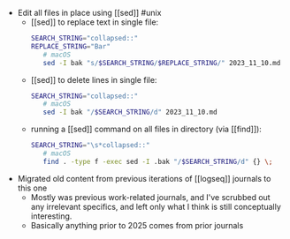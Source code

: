 - Edit all files in place using [[sed]] #unix
	- [[sed]] to replace text in single file:
	  ```sh
	  SEARCH_STRING="collapsed::"
	  REPLACE_STRING="Bar"
	     # macOS
	     sed -I bak "s/$SEARCH_STRING/$REPLACE_STRING/" 2023_11_10.md
	  ```
	- [[sed]] to delete lines in single file:
	  ```sh
	  SEARCH_STRING="collapsed::"
	     # macOS
	     sed -I bak "/$SEARCH_STRING/d" 2023_11_10.md
	  ```
	- running a [[sed]] command on all files in directory (via [[find]]):
	  ```sh
	  SEARCH_STRING="\s*collapsed::"
	     # macOS
	     find . -type f -exec sed -I .bak "/$SEARCH_STRING/d" {} \;
	  ```
- Migrated old content from previous iterations of [[logseq]] journals to this one
	- Mostly was previous work-related journals, and I've scrubbed out any irrelevant specifics, and left only what I think is still conceptually interesting.
	- Basically anything prior to 2025 comes from prior journals